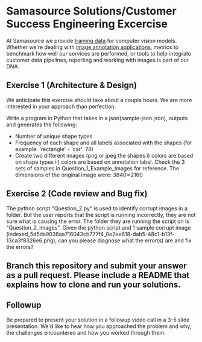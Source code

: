 # Samasource Solutions/Customer Success Engineering Excercise
At Samasource we provide [training data](https://www.samasource.com/blog/2017/12/18/what-is-training-data) for computer vision models.  Whether we're dealing with [image annotation applications](https://www.samasource.com/blog/2018/12/04/training-your-ai-in-3d), metrics to benchmark how well our services are performed, or tools to help integrate customer data pipelines, reporting and working  with images is part of our DNA.   

## Exercise 1 (Architecture & Design)
We anticipate this exercise should take about a couple hours.  We are more interested in your approach than perfection.  

Write a program in Python that takes in a json(sample-json.json), outputs and generates the following:

- Number of unique shape types
- Frequency of each shape and all labels associated with the shapes (for example: 'rectangle' - 'car': 74)
- Create two different images (png or jpeg the shapes i) colors are based on shape types ii) colors are based on annotation label. Check the 3 sets of samples in Question_1_Example_Images for reference.
The dimensions of the original image were: 3840 × 2160

## Exercise 2 (Code review and Bug fix)

The python script "Question_2.py" is used to identify corrupt images in a folder. But the user reports that the script is running incorrectly, they are not sure what is causing the error. The folder they are running the script on is "Question_2_Images".
Given the python script and 1 sample corrupt image (indexed_5d5da9038aa716043cb777f4_0e2ee618-dab5-48c1-b13f-13ca3f8326e6.png), can you please diagnose what the error(s) are and fix the errors? 

## Branch this repository and submit your answer as a pull request.  Please include a README that explains how to clone and run your solutions.  

## Followup

Be prepared to present your solution in a followup video call in a 3-5 slide presentation.  We'd like to hear how you approached the problem and why, the challenges encountered and how you worked through them.  
